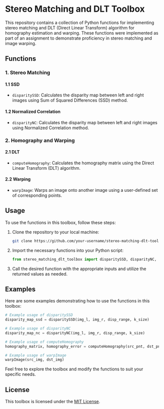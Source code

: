 # Stereo Matching and DLT Toolbox

This repository contains a collection of Python functions for implementing stereo matching and DLT (Direct Linear Transform) algorithm for homography estimation and warping. These functions were implemented as part of an assignment to demonstrate proficiency in stereo matching and image warping.

## Functions

### 1. Stereo Matching

#### 1.1 SSD

- `disparitySSD`: Calculates the disparity map between left and right images using Sum of Squared Differences (SSD) method.

#### 1.2 Normalized Correlation

- `disparityNC`: Calculates the disparity map between left and right images using Normalized Correlation method.

### 2. Homography and Warping

#### 2.1 DLT

- `computeHomography`: Calculates the homography matrix using the Direct Linear Transform (DLT) algorithm.

#### 2.2 Warping

- `warpImage`: Warps an image onto another image using a user-defined set of corresponding points.

## Usage

To use the functions in this toolbox, follow these steps:

1. Clone the repository to your local machine:

   ```bash
   git clone https://github.com/your-username/stereo-matching-dlt-toolbox.git
   ```

2. Import the necessary functions into your Python script:

   ```python
   from stereo_matching_dlt_toolbox import disparitySSD, disparityNC, computeHomography, warpImage
   ```

3. Call the desired function with the appropriate inputs and utilize the returned values as needed.

## Examples

Here are some examples demonstrating how to use the functions in this toolbox:

```python
# Example usage of disparitySSD
disparity_map_ssd = disparitySSD(img_l, img_r, disp_range, k_size)

# Example usage of disparityNC
disparity_map_nc = disparityNC(img_l, img_r, disp_range, k_size)

# Example usage of computeHomography
homography_matrix, homography_error = computeHomography(src_pnt, dst_pnt)

# Example usage of warpImage
warpImage(src_img, dst_img)
```

Feel free to explore the toolbox and modify the functions to suit your specific needs.

## License

This toolbox is licensed under the [MIT License](LICENSE).

